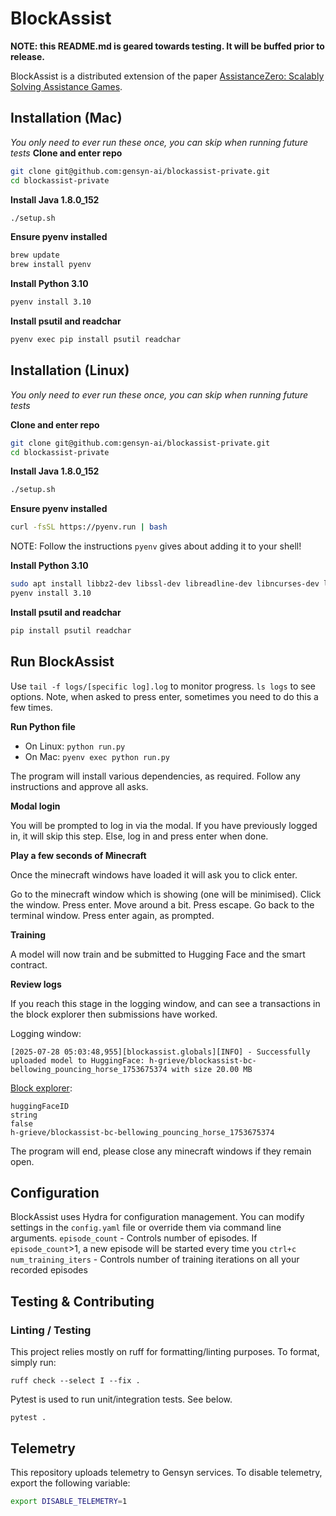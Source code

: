 # BlockAssist

**NOTE: this README.md is geared towards testing. It will be buffed prior to release.**

BlockAssist is a distributed extension of the paper [AssistanceZero: Scalably Solving Assistance Games](https://arxiv.org/abs/2504.07091).

## Installation (Mac)

*You only need to ever run these once, you can skip when running future tests*
**Clone and enter repo**
```bash
git clone git@github.com:gensyn-ai/blockassist-private.git
cd blockassist-private
```

**Install Java 1.8.0_152**
```bash
./setup.sh
```

**Ensure pyenv installed**
```bash
brew update
brew install pyenv
```

**Install Python 3.10**
```bash
pyenv install 3.10
```

**Install psutil and readchar**
```bash
pyenv exec pip install psutil readchar
```

## Installation (Linux)

*You only need to ever run these once, you can skip when running future tests*

**Clone and enter repo**
```bash
git clone git@github.com:gensyn-ai/blockassist-private.git
cd blockassist-private
```

**Install Java 1.8.0_152**
```bash
./setup.sh
```

**Ensure pyenv installed**
```bash
curl -fsSL https://pyenv.run | bash
```

NOTE: Follow the instructions `pyenv` gives about adding it to your shell!

**Install Python 3.10**
```bash
sudo apt install libbz2-dev libssl-dev libreadline-dev libncurses-dev libffi-dev # Dependencies for Python installation
pyenv install 3.10
```

**Install psutil and readchar**
```bash
pip install psutil readchar
```

## Run BlockAssist

Use `tail -f logs/[specific log].log` to monitor progress. `ls logs` to see options. Note, when asked to press enter, sometimes you need to do this a few times.

**Run Python file**

* On Linux: `python run.py`
* On Mac: `pyenv exec python run.py`

The program will install various dependencies, as required. Follow any instructions and approve all asks.

**Modal login**

You will be prompted to log in via the modal. If you have previously logged in, it will skip this step. Else, log in and press enter when done.

**Play a few seconds of Minecraft**

Once the minecraft windows have loaded it will ask you to click enter.

Go to the minecraft window which is showing (one will be minimised). Click the window. Press enter. Move around a bit. Press escape. Go back to the terminal window. Press enter again, as prompted.

**Training**

A model will now train and be submitted to Hugging Face and the smart contract.

**Review logs**

If you reach this stage in the logging window, and can see a transactions in the block explorer then submissions have worked.

Logging window:
```
[2025-07-28 05:03:48,955][blockassist.globals][INFO] - Successfully uploaded model to HuggingFace: h-grieve/blockassist-bc-bellowing_pouncing_horse_1753675374 with size 20.00 MB
```
[Block explorer](https://gensyn-testnet.explorer.alchemy.com/address/0xa6834217923D7A2A0539575CFc67abA209E6436F?tab=logs):
```
huggingFaceID
string
false
h-grieve/blockassist-bc-bellowing_pouncing_horse_1753675374
```

The program will end, please close any minecraft windows if they remain open.


## Configuration

BlockAssist uses Hydra for configuration management. You can modify settings in the `config.yaml` file or override them via command line arguments.
`episode_count` - Controls number of episodes. If `episode_count`>1, a new episode will be started every time you `ctrl+c`
`num_training_iters` - Controls number of training iterations on all your recorded episodes

## Testing & Contributing

### Linting / Testing

This project relies mostly on ruff for formatting/linting purposes. To format, simply run:

    ruff check --select I --fix .

Pytest is used to run unit/integration tests. See below.

    pytest .


## Telemetry

This repository uploads telemetry to Gensyn services. To disable telemetry, export the following variable:

```bash
export DISABLE_TELEMETRY=1
```
